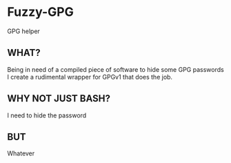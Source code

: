 # Fuzzy-GPG
GPG helper

## WHAT?
Being in need of a compiled piece of software to hide some GPG passwords I create a rudimental wrapper for GPGv1 that does the job.

## WHY NOT JUST BASH?
I need to hide the password

## BUT
Whatever


